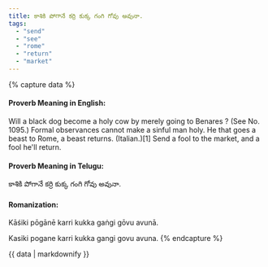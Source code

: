 ```yaml
---
title: కాశికి పోగానే కర్రి కుక్క గంగి గోవు అవునా.
tags:
  - "send"
  - "see"
  - "rome"
  - "return"
  - "market"
---
```


{% capture data %}
#### Proverb Meaning in English:
Will a black dog become a holy cow by merely going to Benares ?
(See No. 1095.)
Formal observances cannot make a sinful man holy.
He that goes a beast to Rome, a beast returns. (Italian.)[1]
Send a fool to the market, and a fool he'll return.

#### Proverb Meaning in Telugu:
కాశికి పోగానే కర్రి కుక్క గంగి గోవు అవునా.

#### Romanization:
Kāśiki pōgānē karri kukka gaṅgi gōvu avunā.

Kasiki pogane karri kukka gangi govu avuna.
{% endcapture %}

{{ data | markdownify }}

